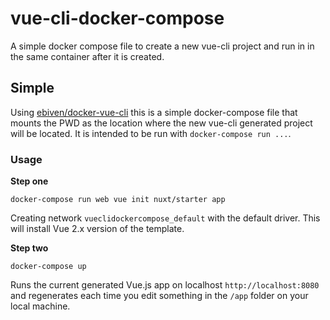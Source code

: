 # vue-cli-docker-compose

A simple docker compose file to create a new vue-cli project and run in in the same container after it is created.

## Simple

Using [ebiven/docker-vue-cli](https://github.com/ebiven/docker-vue-cli) this is a simple docker-compose file that mounts the PWD as the location where the new
vue-cli generated project will be located. It is intended to be run with `docker-compose run ...`.

### Usage

**Step one**

```commandline
docker-compose run web vue init nuxt/starter app
```

Creating network `vueclidockercompose_default` with the default driver. This will install Vue 2.x version of the template.

**Step two**

```
docker-compose up
```

Runs the current generated Vue.js app on localhost `http://localhost:8080` and regenerates each time you edit something in the `/app` folder on your local machine.
